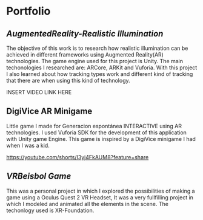 # Portfolio

## *AugmentedReality-Realistic Illumination*

The objective of this work is to research how realistic illumination can be achieved in different frameworks using Augmented Reality(AR) technologies. The game engine used for this project is Unity. The main techonologies I researched are: ARCore, ARKit and Vuforia.  With this project I also learned about how tracking types work and different kind of tracking that there are when using this kind of technology.


INSERT VIDEO LINK HERE


## DigiVice AR Minigame

Little game I made for Generacion espontánea INTERACTIVE using AR technologies. I used Vuforia SDK for the development of this application with Unity game Engine. This game is inspired by a DigiVice minigame I had when I was a kid.

https://youtube.com/shorts/I3yj4FkAUM8?feature=share



## *VRBeisbol Game*

This was a personal project in which I explored the possibilities of making a game using a Oculus Quest 2 VR Headset, It was a very fullfilling project in which I modeled and animated all the elements in the scene. The techonlogy used is XR-Foundation.
